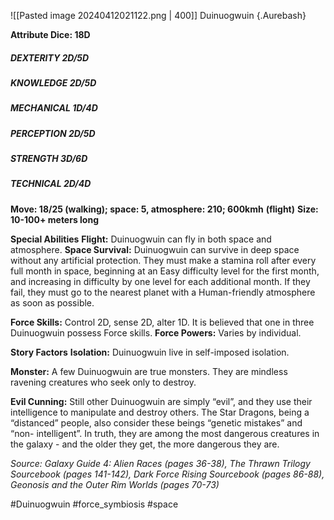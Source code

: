 ![[Pasted image 20240412021122.png | 400]]
Duinuogwuin {.Aurebash}

**Attribute Dice: 18D**
##### DEXTERITY 2D/5D
##### KNOWLEDGE 2D/5D
##### MECHANICAL 1D/4D
##### PERCEPTION 2D/5D
##### STRENGTH 3D/6D
##### TECHNICAL 2D/4D
**Move: 18/25 (walking); space: 5, atmosphere: 210; 600kmh** **(flight)**
**Size: 10-100+ meters long**

**Special Abilities**
**Flight:** Duinuogwuin can fly in both space and atmosphere.
**Space Survival:** Duinuogwuin can survive in deep space without any artificial protection. They must make a stamina roll after every full month in space, beginning at an Easy difficulty level for the first month, and increasing in difficulty by one level for each additional month. If they fail, they must go to the nearest planet with a Human-friendly atmosphere as soon as possible.

**Force Skills:** Control 2D, sense 2D, alter 1D. It is believed that one in three Duinuogwuin possess Force skills.
**Force Powers:** Varies by individual.

**Story Factors**
**Isolation:** Duinuogwuin live in self-imposed isolation. 

**Monster:** A few Duinuogwuin are true monsters. They are mindless ravening creatures who seek only to destroy.

**Evil Cunning:** Still other Duinuogwuin are simply “evil”, and they use their intelligence to manipulate and destroy others. The Star Dragons, being a “distanced” people, also consider these beings “genetic mistakes” and “non- intelligent”. In truth, they are among the most dangerous creatures in the galaxy - and the older they get, the more dangerous they are.

*Source: Galaxy Guide 4: Alien Races (pages 36-38), The* *Thrawn Trilogy Sourcebook (pages 141-142), Dark Force* *Rising Sourcebook (pages 86-88), Geonosis and the Outer* *Rim Worlds (pages 70-73)*

#Duinuogwuin #force_symbiosis #space
